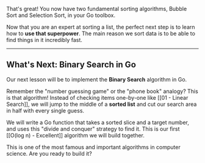That's great! You now have two fundamental sorting algorithms, Bubble Sort and Selection Sort, in your Go toolbox.

Now that you are an expert at sorting a list, the perfect next step is to learn how to **use that superpower**. The main reason we sort data is to be able to find things in it incredibly fast.

---

## What's Next: Binary Search in Go

Our next lesson will be to implement the **Binary Search** algorithm in Go.

Remember the "number guessing game" or the "phone book" analogy? This is that algorithm! Instead of checking items one-by-one like [[01 - Linear Search]], we will jump to the middle of a **sorted list** and cut our search area in half with every single guess.

We will write a Go function that takes a sorted slice and a target number, and uses this "divide and conquer" strategy to find it. This is our first [[O(log n) - Excellent]] algorithm we will build together.

This is one of the most famous and important algorithms in computer science. Are you ready to build it?
